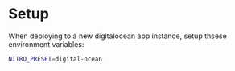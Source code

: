 # Setup

When deploying to a new digitalocean app instance, setup thsese environment variables:

```bash
NITRO_PRESET=digital-ocean
```
